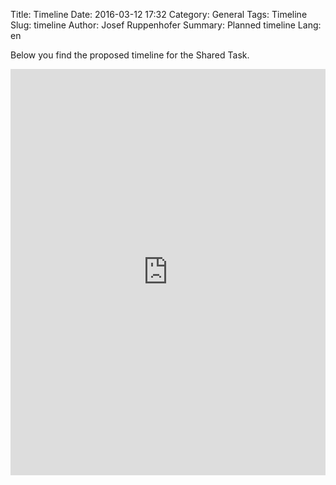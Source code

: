 Title: Timeline
Date: 2016-03-12 17:32
Category: General
Tags: Timeline
Slug: timeline
Author: Josef Ruppenhofer
Summary: Planned timeline 
Lang: en


Below you find the proposed timeline for the Shared Task. 
<html>
<iframe src='https://cdn.knightlab.com/libs/timeline3/latest/embed/index.html?source=1G3RvhG7FzOqCcyfoHB4j_8eTEEX7DEs4jZNG5QXx2kw&font=Default&lang=en&initial_zoom=0&height=650' width='100%' height='650' frameborder='0'></iframe>
</html>

